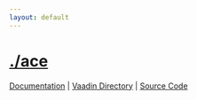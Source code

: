 ```yaml
---
layout: default
---
```

# [./ace](./describe/ace.md)
[Documentation](./ace/index.html) | [Vaadin Directory](https://vaadin.com/directory/component/ace/) | [Source Code](https://github.com/f0rce/ace)
